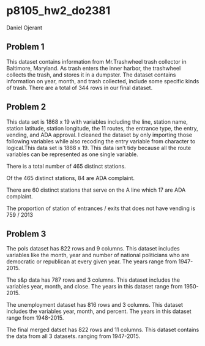 p8105\_hw2\_do2381
================
Daniel Ojerant

## Problem 1

This dataset contains information from Mr.Trashwheel trash collector in
Baltimore, Maryland. As trash enters the inner harbor, the trashwheel
collects the trash, and stores it in a dumpster. The dataset contains
information on year, month, and trash collected, include some specific
kinds of trash. There are a total of 344 rows in our final dataset.

## Problem 2

This data set is 1868 x 19 with variables including the line, station
name, station latitude, station longitude, the 11 routes, the entrance
type, the entry, vending, and ADA approval. I cleaned the dataset by
only importing those following variables while also recoding the entry
variable from character to logical.This data set is 1868 x 19. This data
isn’t tidy because all the route variables can be represented as one
single variable.

There is a total number of 465 distinct stations.

Of the 465 distinct stations, 84 are ADA complaint.

There are 60 distinct stations that serve on the A line which 17 are ADA
complaint.

The proportion of station of entrances / exits that does not have
vending is 759 / 2013

## Problem 3

The pols dataset has 822 rows and 9 columns. This dataset includes
variables like the month, year and number of national politicians who
are democratic or republican at every given year. The years range from
1947-2015.

The s\&p data has 787 rows and 3 columns. This dataset includes the
variables year, month, and close. The years in this dataset range from
1950-2015.

The unemployment dataset has 816 rows and 3 columns. This dataset
includes the variables year, month, and percent. The years in this
dataset range from 1948-2015.

The final merged datset has 822 rows and 11 columns. This dataset
contains the data from all 3 datasets. ranging from 1947-2015.

